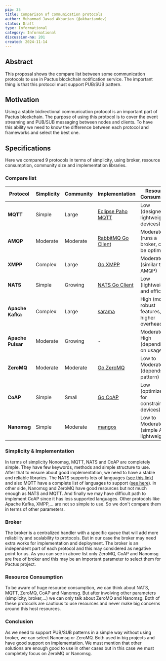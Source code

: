 ```yaml
---
pip: 35
title: Comparison of communication protocols
author: Muhammad Javad Akbarian (@akbariandev)
status: Draft
type: Informational
category: Informational
discussion-no: 201
created: 2024-11-14
---
```


## Abstract

This proposal shows the compare list between some communication protocols to use in Pactus blockchain
notification service. The important thing is that this protocol must support PUB/SUB pattern.

## Motivation

Using a stable bidirectional communication protocol is an important part of Pactus blockchain.
The purpose of using this protocol is to cover the event streaming and PUB/SUB messaging between nodes and clients.
To have this ability we need to know the difference between each protocol and frameworks and select the best one.

## Specifications

Here we compared 9 protocols in terms of simplicity, using broker, resource consumption,
community size and implementation libraries.

### Compare list

| Protocol                   | Simplicity        | Community | Implementation                                                   | Resource Consumption          | Using Broker |
|----------------------------|------------------|-------------------------|------------------------------------------------------------------|-------------------------------|--------------|
| **MQTT**                   | Simple           | Large                   | [Eclipse Paho MQTT](https://github.com/eclipse/paho.mqtt.golang) | Low (designed for lightweight devices) | YES          |
| **AMQP**                   | Moderate         | Moderate                | [RabbitMQ Go Client](https://github.com/streadway/amqp)          | Moderate (runs a broker, can be optimized) | YES          |
| **XMPP**                   | Complex         | Large                   | [Go XMPP](https://mellium.im)                                    | Moderate (similar to AMQP)   | YES          |
| **NATS**                   | Simple           | Growing                 | [NATS Go Client](https://github.com/nats-io/nats.go)             | Low (lightweight and efficient) | YES          |
| **Apache Kafka**           | Complex          | Large                   | [sarama](https://github.com/Shopify/sarama)                      | High (more robust features, higher overhead) | YES          |
| **Apache Pulsar**          | Moderate         | Growing                 | -                                                                | Moderate to High (depending on usage) | YES          |
| **ZeroMQ**                 | Moderate         | Moderate                | [Go ZeroMQ](https://github.com/pebbe/zmq4)                       | Low to Moderate (depends on pattern) | NO           |
| **CoAP**                   | Simple           | Small                   | [Go CoAP](https://github.com/go-ocf/go-coap)                     | Low (optimized for constrained devices) | NO           |
| **Nanomsg**                | Simple           | Moderate       | [mangos](https://github.com/nanomsg/mangos)                      | Low to Moderate (simple API, lightweight) | NO           |

### Simplicity & Implementation

In terms of simplicity Nonomsg, MQTT, NATS and CoAP are completely simple. They have few keywords, methods and
simple structure to use.
After that to ensure about good implementation, we need to have a stable and reliable libraries.
The NATS supports lots of languages ([see this link](https://nats.io/download/)) and also MQTT have a complete list of
languages to support ([see here](https://mqtt.org/software/)). in other side, Nanomsg and ZeroMQ have good resources
but not much enough as NATS and MQTT.
And finally we may have difficult path to implement CoAP since it has less supported languages.
Other protocols like Apache Kafka, XMPP,... are not so simple to use.
So we don't compare them in terms of other parameters.

### Broker

The broker is a centralized handler with a specific queue that will add more reliability and scalability to protocols.
But in our case the broker may need extra works for implementation and deployment.
The broker is an independent part of each protocol and this may considered as negative point for us.
As you can see in above list only ZeroMQ, CoAP and Nanomsg are free of broker and this may be an important parameter
to select them for Pactus project.

### Resource Consumption

To be aware of huge resource consumption, we can think about NATS, MQTT, ZeroMQ, CoAP and Nanomsg. But after
involving other parameters (simplicity, broker,...) we can only talk about ZeroMQ and Nanomsg. Both of these protocols
are cautious to use resources and never make big concerns around this host resources.

### Conclusion

As we need to support PUB/SUB patterns in a simple way without using broker,
we can select Nanomsg or ZeroMQ. Both used in big projects and have good support
on implementation. We must mention that other solutions are enough good to use in other cases but in this case
we must completely focus on ZeroMQ or Nanomsg.
